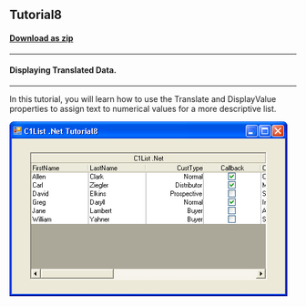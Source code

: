 ## Tutorial8
#### [Download as zip](https://grapecity.github.io/DownGit/#/home?url=https://github.com/GrapeCity/ComponentOne-WinForms-Samples/tree/master/NetFramework\List\CS\Tutorials\Tutorial8)
____
#### Displaying Translated Data.
____
In this tutorial, you will learn how to use the Translate and DisplayValue properties to assign text to numerical values for a more descriptive list.

![screenshot](screenshot.png)
